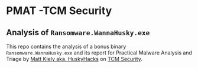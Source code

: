 # PMAT -TCM Security
## Analysis of `Ransomware.WannaHusky.exe`
This repo contains the analysis of a bonus binary `Ransomware.WannaHusky.exe` and its report for Practical Malware Analysis and Triage by [Matt Kiely aka. HuskyHacks](https://twitter.com/HuskyHacksMK) on [TCM Security](https://academy.tcm-sec.com/).
